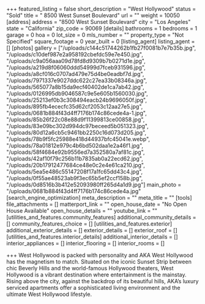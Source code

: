 +++
featured_listing = false
short_description = "West Hollywood"
status = "Sold"
title = " 8500 West Sunset Boulevard"
url = ""
weight = 10050
[address]
address = "8500 West Sunset Boulevard"
city = "Los Angeles"
state = "California"
zip_code = 90069
[details]
bathrooms = 1
bedrooms = 1
garage = 0
hoa = 0
lot_size = 0
mls_number = ""
property_type = "Not Specified"
square_footage = 0
year_built = 0
[listing_agent]
listing_agent = []
[photos]
gallery = ["/uploads/c144c51744262b1fb27f0081b7e7b35b.jpg", "/uploads/c10def987e2a958192cbefdc59e7e450.jpg", "/uploads/c9a056aaa09d78fd8d9309b7b0271d1e.jpg", "/uploads/a219d8f06060ddd54999d7fceb931596.jpg", "/uploads/a8cf016c0707ad479e75d4be0eadbf7d.jpg", "/uploads/7971337e9027ddc622c27ea33b08346a.jpg", "/uploads/565077a8b15da9ecf40402de1ca7ab42.jpg", "/uploads/0126995db9046587c9e5e605b1560030.jpg", "/uploads/25213ef0b3c308494eacb24b9696050f.jpg", "/uploads/895fb4ececfc35d62cf2053c12aa27e5.jpg", "/uploads/0681b884f43d4ff7176b174c86cede4a-1.jpg", "/uploads/85b26f22c08e88d9f11399813ce00858.jpg", "/uploads/83e09bc302d994dc97beceed5b051323.jpg", "/uploads/80d12a6cb5c9461bb2250c16d073d205.jpg", "/uploads/78b9f5fc25988e418d44937bfc45041e.webp", "/uploads/78a01812e979c4b6bd502daa1e2a46f1.jpg", "/uploads/58f4684e92b9556ed7a352580a7af81c.jpg", "/uploads/42af10f79c256b11b7835ab0a22ecd62.jpg", "/uploads/20b17912477684ce48e0c2e4e61ca210.jpg", "/uploads/5ea5e486c55147208f17a1fc65dd43c4.jpg", "/uploads/0f55ae48523ab9f3ec65b5ef2ccf158b.jpg", "/uploads/0d8516b3b412e52093980ff265d4a1d9.jpg"]
main_photo = "/uploads/0681b884f43d4ff7176b174c86cede4a.jpg"
[search_engine_optimization]
meta_description = ""
meta_title = ""
[tools]
file_attachments = []
matterport_link = ""
open_house_date = "No Open House Available"
open_house_details = ""
youtube_link = ""
[utilities_and_features.community_features]
additional_community_details = []
community_features_choice = []
[utilities_and_features.exterior]
additional_exterior_details = []
exterior_details = []
exterior_roof = []
[utilities_and_features.interior_details]
additional_interior_details = []
interior_appliances = []
interior_flooring = []
interior_rooms = []

+++
West Hollywood is packed with personality and AKA West Hollywood has the magnetism to match. Situated on the iconic Sunset Strip between chic Beverly Hills and the world-famous Hollywood theaters, West Hollywood is a vibrant destination where entertainment is the mainstay. Rising above the city, against the backdrop of its beautiful hills, AKA’s luxury serviced apartments offer a sophisticated living environment and the ultimate West Hollywood lifestyle.